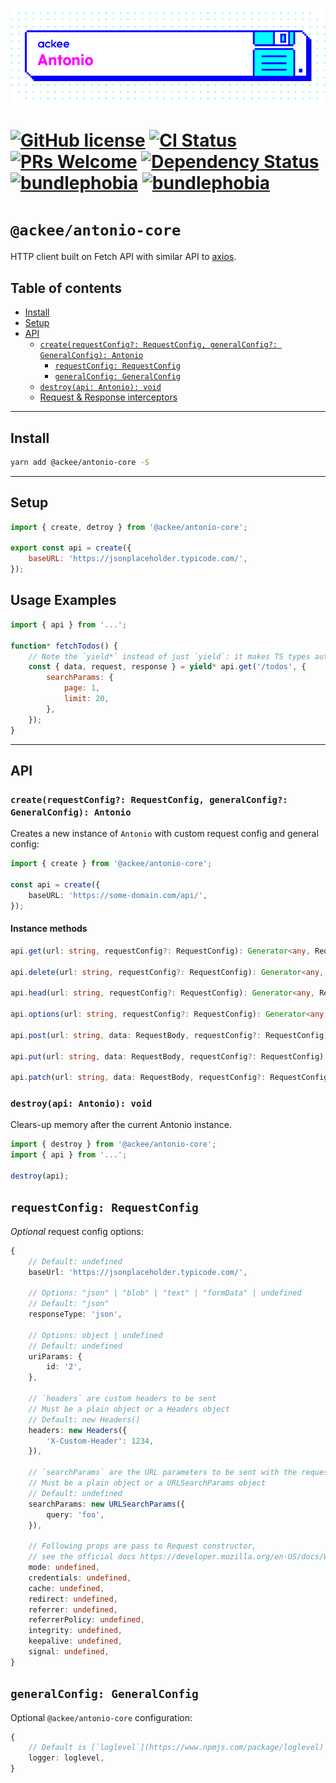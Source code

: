 ![ackee|Antonio](/assets/ackee_git_frontend_antonio.png)

# [![GitHub license](https://img.shields.io/badge/license-MIT-blue.svg)](https://github.com/AckeeCZ/antonio/blob/master/LICENSE) [![CI Status](https://img.shields.io/travis/com/AckeeCZ/antonio.svg?style=flat)](https://travis-ci.com/AckeeCZ/antonio) [![PRs Welcome](https://img.shields.io/badge/PRs-welcome-brightgreen.svg)](https://reactjs.org/docs/how-to-contribute.html#your-first-pull-request) [![Dependency Status](https://img.shields.io/david/AckeeCZ/antonio.svg?style=flat-square)](https://david-dm.org/AckeeCZ/antonio) [![bundlephobia](https://flat.badgen.net/bundlephobia/min/@ackee/antonio-core)](https://bundlephobia.com/result?p=@ackee/antonio-core) [![bundlephobia](https://flat.badgen.net/bundlephobia/minzip/@ackee/antonio-core)](https://bundlephobia.com/result?p=@ackee/antonio-core)

# `@ackee/antonio-core`

HTTP client built on Fetch API with similar API to [axios](https://github.com/axios/axios).

## Table of contents

-   [Install](#install)
-   [Setup](#setup)
-   [API](#api)
    -   [`create(requestConfig?: RequestConfig, generalConfig?: GeneralConfig): Antonio`](#create)
        -   [`requestConfig: RequestConfig`](#request-config)
        -   [`generalConfig: GeneralConfig`](#general-config)
    -   [`destroy(api: Antonio): void`](#destroy)
    -   [Request & Response interceptors](./docs/interceptors.md)

---

## <a name="install"></a>Install

```bash
yarn add @ackee/antonio-core -S
```

---

## <a name="setup"></a>Setup

```js
import { create, detroy } from '@ackee/antonio-core';

export const api = create({
    baseURL: 'https://jsonplaceholder.typicode.com/',
});
```

## Usage Examples

```js
import { api } from '...';

function* fetchTodos() {
    // Note the `yield*` instead of just `yield`: it makes TS types auto-completion work
    const { data, request, response } = yield* api.get('/todos', {
        searchParams: {
            page: 1,
            limit: 20,
        },
    });
}
```

---

## <a name="api"></a>API

### `create(requestConfig?: RequestConfig, generalConfig?: GeneralConfig): Antonio`

Creates a new instance of `Antonio` with custom request config and general config:

```ts
import { create } from '@ackee/antonio-core';

const api = create({
    baseURL: 'https://some-domain.com/api/',
});
```

#### Instance methods

```ts
api.get(url: string, requestConfig?: RequestConfig): Generator<any, RequestResult>

api.delete(url: string, requestConfig?: RequestConfig): Generator<any, RequestResult>

api.head(url: string, requestConfig?: RequestConfig): Generator<any, RequestResult>

api.options(url: string, requestConfig?: RequestConfig): Generator<any, RequestResult>

api.post(url: string, data: RequestBody, requestConfig?: RequestConfig): Generator<any, RequestResult>

api.put(url: string, data: RequestBody, requestConfig?: RequestConfig): Generator<any, RequestResult>

api.patch(url: string, data: RequestBody, requestConfig?: RequestConfig): Generator<any, RequestResult>
```

### `destroy(api: Antonio): void`

Clears-up memory after the current Antonio instance.

```ts
import { destroy } from '@ackee/antonio-core';
import { api } from '...';

destroy(api);
```

## `requestConfig: RequestConfig`

_Optional_ request config options:

```ts
{
    // Default: undefined
    baseUrl: 'https://jsonplaceholder.typicode.com/',

    // Options: "json" | "blob" | "text" | "formData" | undefined
    // Default: "json"
    responseType: 'json',

    // Options: object | undefined
    // Default: undefined
    uriParams: {
        id: '2',
    },

    // `headers` are custom headers to be sent
    // Must be a plain object or a Headers object
    // Default: new Headers()
    headers: new Headers({
        'X-Custom-Header': 1234,
    }),

    // `searchParams` are the URL parameters to be sent with the request
    // Must be a plain object or a URLSearchParams object
    // Default: undefined
    searchParams: new URLSearchParams({
        query: 'foo',
    }),

    // Following props are pass to Request constructor,
    // see the official docs https://developer.mozilla.org/en-US/docs/Web/API/Request/Request
    mode: undefined,
    credentials: undefined,
    cache: undefined,
    redirect: undefined,
    referrer: undefined,
    referrerPolicy: undefined,
    integrity: undefined,
    keepalive: undefined,
    signal: undefined,
}
```

## `generalConfig: GeneralConfig`

Optional `@ackee/antonio-core` configuration:

```ts
{
    // Default is [`loglevel`](https://www.npmjs.com/package/loglevel)
    logger: loglevel,
}
```
